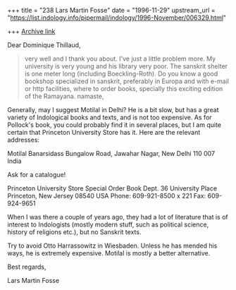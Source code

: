 +++
title = "238 Lars Martin Fosse"
date = "1996-11-29"
upstream_url = "https://list.indology.info/pipermail/indology/1996-November/006329.html"

+++
[Archive link](https://list.indology.info/pipermail/indology/1996-November/006329.html)

Dear Dominique Thillaud,

>very well and I thank you about.
>I've just a little problem more.
>My university is very young and his library very poor. The sanskrit shelter
>is one meter long (including Boeckling-Roth).
>Do you know a good bookshop specialized in sanskrit, preferably in Europa
>and with e-mail or http facilities, where to order books, specially this
>exciting edition of the Ramayana.
>namaste,

Generally, may I suggest Motilal in Delhi? He is a bit slow, but has a great
variety of Indological books and texts, and is not too expensive. As for
Pollock's book, you could probably find it in several places, but I am quite
certain that Princeton University Store has it. Here are the relevant addresses:

Motilal Banarsidass
Bungalow Road, Jawahar Nagar,
New Delhi 110 007
India

Ask for a catalogue!

Princeton University Store
Special Order Book Dept.
36 University Place
Princeton, New Jersey 08540
USA
Phone: 609-921-8500 x 221
Fax: 609-924-9651

When I was there a couple of years ago, they had a lot of literature that is
of interest to Indologists (mostly modern stuff, such as political science,
history of religions etc.), but no Sanskrit texts. 

Try to avoid Otto Harrassowitz in Wiesbaden. Unless he has mended his ways,
he is extremely expensive. Motilal is mostly a better alternative.

Best regards,

Lars Martin Fosse





